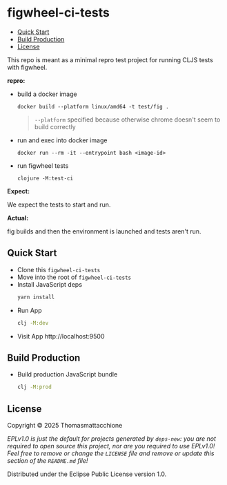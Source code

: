 # figwheel-ci-tests

* [Quick Start]
* [Build Production]
* [License]


This repo is meant as a minimal repro test project for running CLJS tests with figwheel.

**repro:**

* build a docker image
  ```command
  docker build --platform linux/amd64 -t test/fig .
  ```
  > `--platform` specified because otherwise chrome doesn't seem to build
  > correctly
* run and exec into docker image
  ```command
  docker run --rm -it --entrypoint bash <image-id>
  ```
* run figwheel tests
  ```command
  clojure -M:test-ci
  ```

**Expect:**

We expect the tests to start and run.

**Actual:**

fig builds and then the environment is launched and tests aren't run.

## Quick Start

* Clone this `figwheel-ci-tests`
* Move into the root of `figwheel-ci-tests`
* Install JavaScript deps
  ```bash
  yarn install
  ```
* Run App
  ```bash
  clj -M:dev
  ```
* Visit App
  http://localhost:9500


## Build Production

* Build production JavaScript bundle
  ```bash
  clj -M:prod
  ```

## License

Copyright © 2025 Thomasmattacchione

_EPLv1.0 is just the default for projects generated by `deps-new`: you are not_
_required to open source this project, nor are you required to use EPLv1.0!_
_Feel free to remove or change the `LICENSE` file and remove or update this_
_section of the `README.md` file!_

Distributed under the Eclipse Public License version 1.0.

[Quick Start]: #quick-start
[Build Production]: #build-production
[License]: #license
